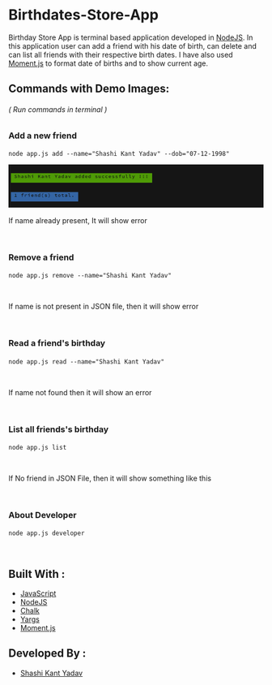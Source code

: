 # Birthdates-Store-App

Birthday Store App is terminal based application developed in [NodeJS](https://nodejs.org/en/). In this application user can add a friend with his date of birth, can delete and can list all friends with their respective birth dates. I have also used [Moment.js](https://momentjs.com) to format date of births and to show current age.

## Commands with Demo Images:

###### ( Run commands in terminal )

### Add a new friend

`node app.js add --name="Shashi Kant Yadav" --dob="07-12-1998"`

<p align="center">
  <img src="./Images/addFriend.png">
</p>

If name already present, It will show error

<p align="center">
  <img src="">
</p>

### Remove a friend

`node app.js remove --name="Shashi Kant Yadav"`

<p align="center">
  <img src="">
</p>

If name is not present in JSON file, then it will show error

<p align="center">
  <img src="">
</p>

### Read a friend's birthday

`node app.js read --name="Shashi Kant Yadav"`

<p align="center">
  <img src="">
</p>

If name not found then it will show an error

<p align="center">
  <img src="">
</p>

### List all friends's birthday

`node app.js list`

<p align="center">
  <img src="">
</p>

If No friend in JSON File, then it will show something like this

<p align="center">
  <img src="">
</p>

### About Developer

`node app.js developer`

<p align="center">
  <img src="">
</p>

## Built With :

- [JavaScript](https://developer.mozilla.org/en-US/docs/Web/JavaScript)
- [NodeJS](https://nodejs.org/en/)
- [Chalk](https://www.npmjs.com/package/chalk)
- [Yargs](https://www.npmjs.com/package/yargs)
- [Moment.js](https://www.npmjs.com/package/moment)

## Developed By :

- [Shashi Kant Yadav](https://github.com/shashikant712)
